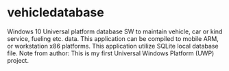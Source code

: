 # vehicledatabase
Windows 10 Universal platform database SW to maintain vehicle, car or kind service, fueling etc. data. This application can be compiled to mobile ARM, or workstation x86 platforms. This application utilize SQLite local database file. Note from author: This is my first Universal Windows Platform (UWP) project.
